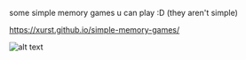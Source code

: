 some simple memory games u can play :D (they aren't simple)

https://xurst.github.io/simple-memory-games/

![alt text](https://media.discordapp.net/attachments/1204435079741448275/1322809838182600715/image.png?ex=67723a2a&is=6770e8aa&hm=c4eb7bb26cb0a8907e1b79bb1aee62ab90c86987d76cf917662a8229bcb20bcb&=&format=webp&quality=lossless)